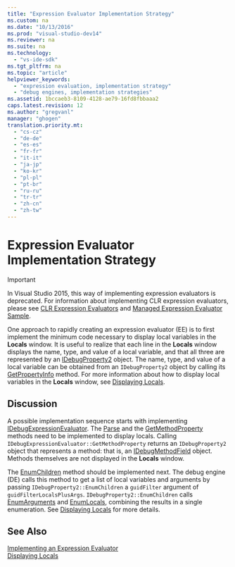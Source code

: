 ```yaml
---
title: "Expression Evaluator Implementation Strategy"
ms.custom: na
ms.date: "10/13/2016"
ms.prod: "visual-studio-dev14"
ms.reviewer: na
ms.suite: na
ms.technology: 
  - "vs-ide-sdk"
ms.tgt_pltfrm: na
ms.topic: "article"
helpviewer_keywords: 
  - "expression evaluation, implementation strategy"
  - "debug engines, implementation strategies"
ms.assetid: 1bccaeb3-8109-4128-ae79-16fd8fbbaaa2
caps.latest.revision: 12
ms.author: "gregvanl"
manager: "ghogen"
translation.priority.mt: 
  - "cs-cz"
  - "de-de"
  - "es-es"
  - "fr-fr"
  - "it-it"
  - "ja-jp"
  - "ko-kr"
  - "pl-pl"
  - "pt-br"
  - "ru-ru"
  - "tr-tr"
  - "zh-cn"
  - "zh-tw"
---
```

# Expression Evaluator Implementation Strategy
> [!IMPORTANT]
>  In Visual Studio 2015, this way of implementing expression evaluators is deprecated. For information about implementing CLR expression evaluators, please see [CLR Expression Evaluators](https://github.com/Microsoft/ConcordExtensibilitySamples/wiki/CLR-Expression-Evaluators) and [Managed Expression Evaluator Sample](https://github.com/Microsoft/ConcordExtensibilitySamples/wiki/Managed-Expression-Evaluator-Sample).  
  
 One approach to rapidly creating an expression evaluator (EE) is to first implement the minimum code necessary to display local variables in the **Locals** window. It is useful to realize that each line in the **Locals** window displays the name, type, and value of a local variable, and that all three are represented by an [IDebugProperty2](../extensibility/idebugproperty2.md) object. The name, type, and value of a local variable can be obtained from an `IDebugProperty2` object by calling its [GetPropertyInfo](../extensibility/idebugproperty2--getpropertyinfo.md) method. For more information about how to display local variables in the **Locals** window, see [Displaying Locals](../extensibility/displaying-locals.md).  
  
## Discussion  
 A possible implementation sequence starts with implementing [IDebugExpressionEvaluator](../extensibility/idebugexpressionevaluator.md). The [Parse](../extensibility/idebugexpressionevaluator--parse.md) and the [GetMethodProperty](../extensibility/idebugexpressionevaluator--getmethodproperty.md) methods need to be implemented to display locals. Calling `IDebugExpressionEvaluator::GetMethodProperty` returns an `IDebugProperty2` object that represents a method: that is, an [IDebugMethodField](../extensibility/idebugmethodfield.md) object. Methods themselves are not displayed in the **Locals** window.  
  
 The [EnumChildren](../extensibility/idebugproperty2--enumchildren.md) method should be implemented next. The debug engine (DE) calls this method to get a list of local variables and arguments by passing `IDebugProperty2::EnumChildren` a `guidFilter` argument of `guidFilterLocalsPlusArgs`. `IDebugProperty2::EnumChildren` calls [EnumArguments](../extensibility/idebugmethodfield--enumarguments.md) and [EnumLocals](../extensibility/idebugmethodfield--enumlocals.md), combining the results in a single enumeration. See [Displaying Locals](../extensibility/displaying-locals.md) for more details.  
  
## See Also  
 [Implementing an Expression Evaluator](../extensibility/implementing-an-expression-evaluator.md)   
 [Displaying Locals](../extensibility/displaying-locals.md)